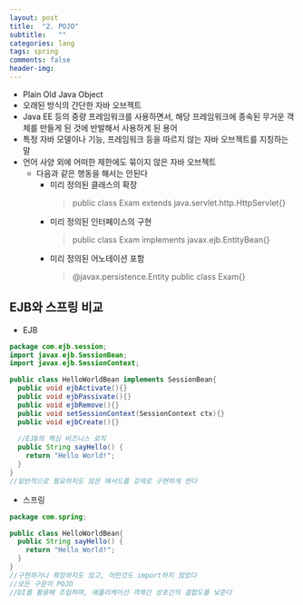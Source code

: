 ```yaml
---
layout: post
title:  "2. POJO"
subtitle:   ""
categories: lang
tags: spring
comments: false
header-img: 
---
```


- Plain Old Java Object
- 오래된 방식의 간단한 자바 오브젝트
- Java EE 등의 중량 프레임워크를 사용하면서, 해당 프레임워크에 종속된 무거운 객체를 만들게 된 것에 반발해서 사용하게 된 용어
- 특정 자바 모델이나 기능, 프레임워크 등을 따르지 않는 자바 오브젝트를 지칭하는 말
- 언어 사양 외에 어떠한 제한에도 묶이지 않은 자바 오브젝트
  - 다음과 같은 행동을 해서는 안된다
    - 미리 정의된 클래스의 확장
      > public class Exam extends java.servlet.http.HttpServlet{}   
    - 미리 정의된 인터페이스의 구현
      > public class Exam implements javax.ejb.EntityBean{}   
    - 미리 정의된 어노테이션 포함
      > @javax.persistence.Entity public class Exam{}   


## EJB와 스프링 비교   
- EJB   

```java
package com.ejb.session;
import javax.ejb.SessionBean;
import javax.ejb.SessionContext;

public class HelloWorldBean implements SessionBean{
  public void ejbActivate(){}
  public void ejbPassivate(){}
  public void ejbRemove(){}
  public void setSessionContext(SessionContext ctx){}
  public void ejbCreate(){}
  
  //EJB의 핵심 비즈니스 로직
  public String sayHello() {
    return "Hello World!";
  }
}
//일반적으로 필요하지도 않은 메서드를 강제로 구현하게 한다
```   

- 스프링

```java
package com.spring;

public class HelloWorldBean{
  public String sayHello() {
    return "Hello World!";
  }
}
//구현하거나 확장하지도 않고, 어떤것도 import하지 않았다
//모든 구문이 POJO
//DI를 활용해 조립하며, 애플리케이션 객체간 상호간의 결합도를 낮춘다
```
